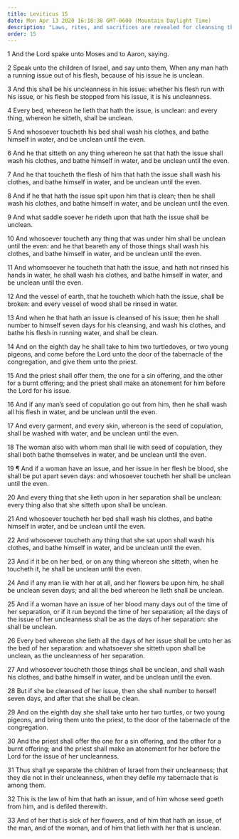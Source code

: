 ```yaml
---
title: Leviticus 15
date: Mon Apr 13 2020 16:18:38 GMT-0600 (Mountain Daylight Time)
description: "Laws, rites, and sacrifices are revealed for cleansing those who have a discharge and other types of uncleanness."
order: 15
---
```


1 And the Lord spake unto Moses and to Aaron, saying.

2 Speak unto the children of Israel, and say unto them, When any man hath a running issue out of his flesh, because of his issue he is unclean.

3 And this shall be his uncleanness in his issue: whether his flesh run with his issue, or his flesh be stopped from his issue, it is his uncleanness.

4 Every bed, whereon he lieth that hath the issue, is unclean: and every thing, whereon he sitteth, shall be unclean.

5 And whosoever toucheth his bed shall wash his clothes, and bathe himself in water, and be unclean until the even.

6 And he that sitteth on any thing whereon he sat that hath the issue shall wash his clothes, and bathe himself in water, and be unclean until the even.

7 And he that toucheth the flesh of him that hath the issue shall wash his clothes, and bathe himself in water, and be unclean until the even.

8 And if he that hath the issue spit upon him that is clean; then he shall wash his clothes, and bathe himself in water, and be unclean until the even.

9 And what saddle soever he rideth upon that hath the issue shall be unclean.

10 And whosoever toucheth any thing that was under him shall be unclean until the even: and he that beareth any of those things shall wash his clothes, and bathe himself in water, and be unclean until the even.

11 And whomsoever he toucheth that hath the issue, and hath not rinsed his hands in water, he shall wash his clothes, and bathe himself in water, and be unclean until the even.

12 And the vessel of earth, that he toucheth which hath the issue, shall be broken: and every vessel of wood shall be rinsed in water.

13 And when he that hath an issue is cleansed of his issue; then he shall number to himself seven days for his cleansing, and wash his clothes, and bathe his flesh in running water, and shall be clean.

14 And on the eighth day he shall take to him two turtledoves, or two young pigeons, and come before the Lord unto the door of the tabernacle of the congregation, and give them unto the priest.

15 And the priest shall offer them, the one for a sin offering, and the other for a burnt offering; and the priest shall make an atonement for him before the Lord for his issue.

16 And if any man’s seed of copulation go out from him, then he shall wash all his flesh in water, and be unclean until the even.

17 And every garment, and every skin, whereon is the seed of copulation, shall be washed with water, and be unclean until the even.

18 The woman also with whom man shall lie with seed of copulation, they shall both bathe themselves in water, and be unclean until the even.

19 ¶ And if a woman have an issue, and her issue in her flesh be blood, she shall be put apart seven days: and whosoever toucheth her shall be unclean until the even.

20 And every thing that she lieth upon in her separation shall be unclean: every thing also that she sitteth upon shall be unclean.

21 And whosoever toucheth her bed shall wash his clothes, and bathe himself in water, and be unclean until the even.

22 And whosoever toucheth any thing that she sat upon shall wash his clothes, and bathe himself in water, and be unclean until the even.

23 And if it be on her bed, or on any thing whereon she sitteth, when he toucheth it, he shall be unclean until the even.

24 And if any man lie with her at all, and her flowers be upon him, he shall be unclean seven days; and all the bed whereon he lieth shall be unclean.

25 And if a woman have an issue of her blood many days out of the time of her separation, or if it run beyond the time of her separation; all the days of the issue of her uncleanness shall be as the days of her separation: she shall be unclean.

26 Every bed whereon she lieth all the days of her issue shall be unto her as the bed of her separation: and whatsoever she sitteth upon shall be unclean, as the uncleanness of her separation.

27 And whosoever toucheth those things shall be unclean, and shall wash his clothes, and bathe himself in water, and be unclean until the even.

28 But if she be cleansed of her issue, then she shall number to herself seven days, and after that she shall be clean.

29 And on the eighth day she shall take unto her two turtles, or two young pigeons, and bring them unto the priest, to the door of the tabernacle of the congregation.

30 And the priest shall offer the one for a sin offering, and the other for a burnt offering; and the priest shall make an atonement for her before the Lord for the issue of her uncleanness.

31 Thus shall ye separate the children of Israel from their uncleanness; that they die not in their uncleanness, when they defile my tabernacle that is among them.

32 This is the law of him that hath an issue, and of him whose seed goeth from him, and is defiled therewith.

33 And of her that is sick of her flowers, and of him that hath an issue, of the man, and of the woman, and of him that lieth with her that is unclean.
